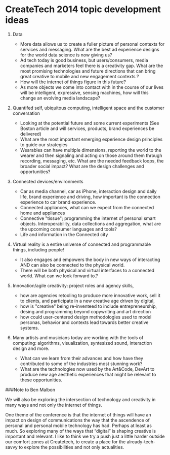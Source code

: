 # CreateTech 2014 topic development ideas

1. Data
	* More data allows us to create a fuller picture of personal contexts for services and messaging. What are the best ad experience designs for the world data science is now giving us?
	- Ad tech today is good business, but users/consumers, media companies and marketers feel there is a creativity gap. What are the most promising technologies and future directions that can bring great creative to mobile and new engagement contexts ?
	- How will the internet of things figure in this future?
	- As more objects we come into contact with in the course of our lives will be intelligent, expressive, sensing machines, how will this change an evolving media landscape?


2. Quantifed self, ubiquitous computing, intelligent space and the customer conversation
	- Looking at the potential future and some current experiments (See Boston article and  will services, products, brand experiences be delivered)
	- What are the most important emerging experience design principles to guide our strategies
	- Wearables can have multiple dimensions, reporting the world to the wearer and then signaling and acting on those around them through recording, messaging, etc. What are the needed feedback loops, the broader social impact?
What are the design challenges and opportunities? 

3. Connected devices/environments
	- Car as media channel, car as iPhone, interaction design and daily life, brand experience and driving, how important is the connection experience to car brand experience.
	- Connected appliances, what can we expect from the connected home and appliances
	-  Connective "tissue"; programming the internet of personal smart objects. Interoperability, data collections and aggregation, what are the upcoming consumer languages and tools?
	- Life and information in the Connected city


4. Virtual reality is a entire universe of connected and programmable things, including people!
	-  It also engages and empowers the body in new ways of interacting AND can also be connected to the physical world. 
	- There will be both physical and virtual interfaces to a connected world. What can we look forward to.?

4. Innovation/agile creativity: project roles and agency skills,
	- how are agencies retooling to produce more innovative work, sell it to clients, and participate in a new creative age driven by digital, 
	- how is "creative" being re-inventeed to include entrepreneurship, desing and programming beyond copywriting and art direction
	- how could user-centered design methodologies  used to model personas, behavior and contexts lead towards better creative systems. 


5. Many artists and musicians today are working with the tools of computing: algorithms, visualization, syntesized sound, interaction design and more. 
	- What can we learn from their advances and how have they contributed to some of the industries most stunning work?
	- What are the technologies now used by the Art&Code, DevArt to produce new age aesthetic experiences that might be relevant to these opportunities.

###Note to Ben Malbon

We will also be exploring the intersection of technology and creativity in many ways and not only the internet of things.

One theme of the conference is that the internet of things will have an impact on design of communications the way that the ascendence of personal and personal mobile technology has had. Perhaps at least as much. So exploring many of the ways that “digital” is shaping creative is important and relevant. I like to think we try a push just a little harder outside our comfort zones at Createtech, to create a place for the already-tech-savvy to explore the possibilities and not only actualities.
